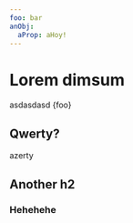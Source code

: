 ```yaml
---
foo: bar
anObj:
  aProp: aHoy!
---
```


<script>
 const coffee = "cortado"
</script>

# Lorem dimsum

asdasdasd {foo}

## Qwerty?

azerty

## Another h2

<Component />

### Hehehehe
